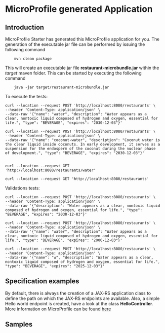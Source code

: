 # MicroProfile generated Application

## Introduction

MicroProfile Starter has generated this MicroProfile application for you.
The generation of the executable jar file can be performed by issuing the following command

```
    mvn clean package
```
This will create an executable jar file **restaurant-microbundle.jar** within the _target_ maven folder. This can be started by executing the following command

```
    java -jar target/restaurant-microbundle.jar
```

To execute the tests:

```
curl --location --request POST 'http://localhost:8080/restaurants' \
--header 'Content-Type: application/json' \
--data-raw '{"name": "water", "description": "Water appears as a clear, nontoxic liquid composed of hydrogen and oxygen, essential for life.", "type": "BEVERAGE", "expires": "2030-12-03"}'   

curl --location --request POST 'http://localhost:8080/restaurants' \
--header 'Content-Type: application/json' \
--data-raw '{"name": "coconut-water", "description": "Coconut water is the clear liquid inside coconuts. In early development, it serves as a suspension for the endosperm of the coconut during the nuclear phase of development.", "type": "BEVERAGE", "expires": "2030-12-03"}'


curl --location --request GET 'http://localhost:8080/restaurants/water'

curl --location --request GET 'http://localhost:8080/restaurants'
```

Validations tests:

```
curl --location --request POST 'http://localhost:8080/restaurants' \
--header 'Content-Type: application/json' \
--data-raw '{"description": "Water appears as a clear, nontoxic liquid composed of hydrogen and oxygen, essential for life.", "type": "BEVERAGE", "expires": "2030-12-03"}'

curl --location --request POST 'http://localhost:8080/restaurants' \
--header 'Content-Type: application/json' \
--data-raw '{"name": "water", "description": "Water appears as a clear, nontoxic liquid composed of hydrogen and oxygen, essential for life.", "type": "BEVERAGE", "expires": "2000-12-03"}'

curl --location --request POST 'http://localhost:8080/restaurants' \
--header 'Content-Type: application/json' \
--data-raw '{"name": "w", "description": "Water appears as a clear, nontoxic liquid composed of hydrogen and oxygen, essential for life.", "type": "BEVERAGE", "expires": "2025-12-03"}'
```



## Specification examples

By default, there is always the creation of a JAX-RS application class to define the path on which the JAX-RS endpoints are available.
Also, a simple Hello world endpoint is created, have a look at the class **HelloController**.
More information on MicroProfile can be found [here](https://microprofile.io/)


## Samples